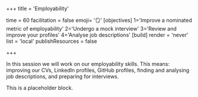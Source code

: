 +++
title = 'Employability'

time = 60
facilitation = false
emoji= '🪞'
[objectives]
    1='Improve a nominated metric of employability'
    2='Undergo a mock interview'
    3='Review and improve your profiles'
    4='Analyse job descriptions'
[build]
  render = 'never'
  list = 'local'
  publishResources = false

+++

In this session we will work on our employability skills. This means: improving our CVs, LinkedIn profiles, GitHub profiles, finding and analysing job descriptions, and preparing for interviews.

This is a placeholder block.

